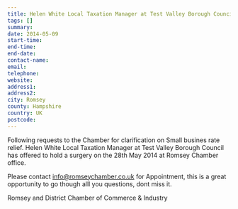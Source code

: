 ```yaml
---
title: Helen White Local Taxation Manager at Test Valley Borough Council Surgery
tags: []
summary: 
date: 2014-05-09
start-time: 
end-time: 
end-date: 
contact-name: 
email: 
telephone: 
website: 
address1: 
address2: 
city: Romsey
county: Hampshire
country: UK
postcode: 
---
```

Following requests to the Chamber for clarification on Small busines rate relief. Helen White Local Taxation Manager at Test Valley Borough Council has offered to hold a surgery on the 28th May 2014 at Romsey Chamber office.

Please contact [info@romseychamber.co.uk](mailto:info@romseychamber.co.uk) for Appointment, this is a great opportunity to go though alll you questions, dont miss it.

Romsey and District Chamber of Commerce & Industry

